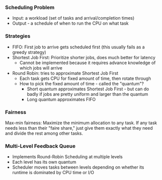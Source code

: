 ### Scheduling Problem
- Input: a workload (set of tasks and arrival/completion times)
- Output - a schedule of when to run the CPU on what task

### Strategies
- FIFO: First job to arrive gets scheduled first (this usually fails as a greedy strategy)
- Shortest Job First: Prioritize shorter jobs, does much better for latency
	- Cannot be implemented because it requires advance knowledge of which jobs will arrive
- Round Robin: tries to approximate Shortest Job First
	- Each task gets CPU for fixed amount of time, then rotate through
	- How to pick the fixed amount of time - called the "quantum"?
		- Short quantum approximates Shortest Job First - but can do badly if jobs are pretty uniform and larger than the quantum
		- Long quantum approximates FIFO
### Fairness
Max-min fairness: Maximize the minimum allocation to any task. If any task needs less than their "faire share," just give them exactly what they need and divide the rest among other tasks.

### Multi-Level Feedback Queue
- Implements Round-Robin Scheduling at multiple levels
- Each level has its own quantum
- Scheduler moves tasks between levels depending on whether its runtime is dominated by CPU time or I/O